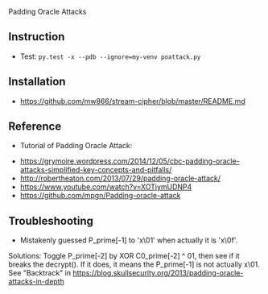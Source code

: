 Padding Oracle Attacks

## Instruction

* Test: `py.test -x --pdb --ignore=my-venv poattack.py`

## Installation

* https://github.com/mw866/stream-cipher/blob/master/README.md

## Reference

* Tutorial of Padding Oracle Attack: 
- https://grymoire.wordpress.com/2014/12/05/cbc-padding-oracle-attacks-simplified-key-concepts-and-pitfalls/
- http://robertheaton.com/2013/07/29/padding-oracle-attack/
- https://www.youtube.com/watch?v=XOTiymUDNP4
- https://github.com/mpgn/Padding-oracle-attack

## Troubleshooting

* Mistakenly guessed P_prime[-1] to 'x\01' when actually it is 'x\0f'.

Solutions:
Toggle P_prime[-2] by XOR C0_prime[-2] ^ 01, then see if it breaks the decrypt(). If it does, it means the P_prime[-1] is not actually x\01.
See "Backtrack" in https://blog.skullsecurity.org/2013/padding-oracle-attacks-in-depth
